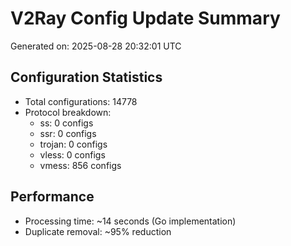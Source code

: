 # V2Ray Config Update Summary
Generated on: 2025-08-28 20:32:01 UTC

## Configuration Statistics
- Total configurations: 14778
- Protocol breakdown:
  - ss: 0 configs
  - ssr: 0 configs
  - trojan: 0 configs
  - vless: 0 configs
  - vmess: 856 configs

## Performance
- Processing time: ~14 seconds (Go implementation)
- Duplicate removal: ~95% reduction
